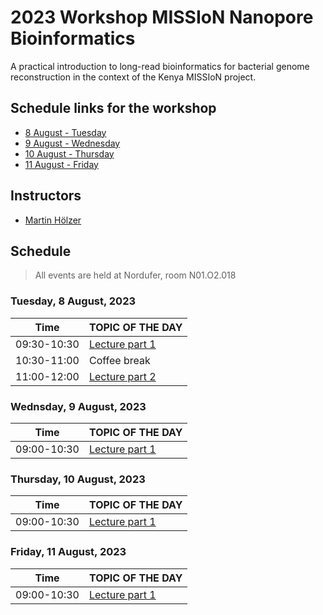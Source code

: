 # 2023 Workshop MISSIoN Nanopore Bioinformatics

A practical introduction to long-read bioinformatics for bacterial genome reconstruction in the context of the Kenya MISSIoN project.

## Schedule links for the workshop

* [8 August - Tuesday](#0)  
* [9 August - Wednesday](#1)  
* [10 August - Thursday](#2)  
* [11 August - Friday](#3)  

## Instructors

* [Martin Hölzer](https://hoelzer.github.io)

## Schedule

> All events are held at Nordufer, room N01.O2.018

### <a name="0"></a> Tuesday, 8 August, 2023
| Time        | TOPIC OF THE DAY |
| --          | --               |
| 09:30-10:30 | [Lecture part 1]() |
| 10:30-11:00 | Coffee break |
| 11:00-12:00 | [Lecture part 2]() |

### <a name="1"></a> Wednsday, 9 August, 2023

| Time        | TOPIC OF THE DAY |
| --          | --               |
| 09:00-10:30 | [Lecture part 1]() |

### <a name="2"></a> Thursday, 10 August, 2023

| Time        | TOPIC OF THE DAY |
| --          | --               |
| 09:00-10:30 | [Lecture part 1]() |

### <a name="3"></a> Friday, 11 August, 2023

| Time        | TOPIC OF THE DAY |
| --          | --               |
| 09:00-10:30 | [Lecture part 1]() |
